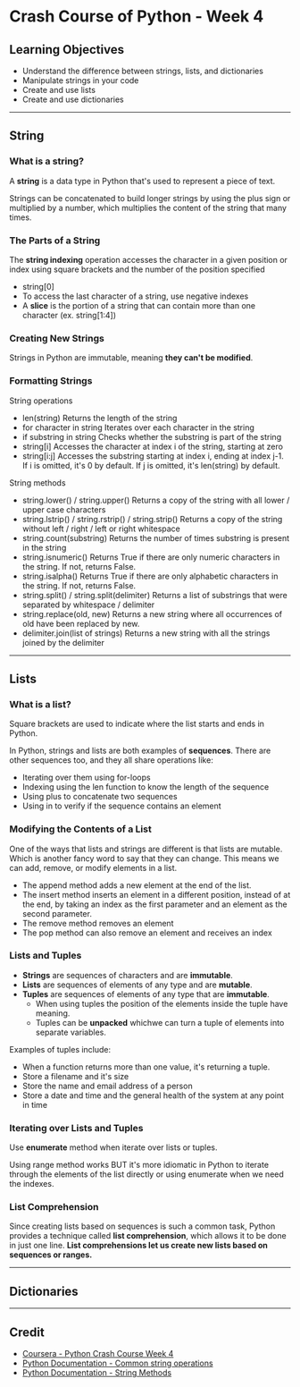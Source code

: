 # Crash Course of Python - Week 4

## Learning Objectives
* Understand the difference between strings, lists, and dictionaries
* Manipulate strings in your code
* Create and use lists
* Create and use dictionaries

---

## String
### What is a string?
A **string** is a data type in Python that's used to represent a piece of text.

Strings can be concatenated to build longer strings by using the plus sign or multiplied by a number, which multiplies the content of the string that many times.

### The Parts of a String
The **string indexing** operation accesses the character in a given position or index using square brackets and the number of the position specified
* string[0]
* To access the last character of a string, use negative indexes
* A **slice** is the portion of a string that can contain more than one character (ex. string[1:4])

### Creating New Strings
Strings in Python are immutable, meaning __they can't be modified__.

### Formatting Strings
String operations
* len(string) Returns the length of the string
* for character in string Iterates over each character in the string
* if substring in string Checks whether the substring is part of the string
* string[i] Accesses the character at index i of the string, starting at zero
* string[i:j] Accesses the substring starting at index i, ending at index j-1. If i is omitted, it's 0 by default. If j is omitted, it's len(string) by default.

String methods
* string.lower() / string.upper() Returns a copy of the string with all lower / upper case characters
* string.lstrip() / string.rstrip() / string.strip() Returns a copy of the string without left / right / left or right whitespace
* string.count(substring) Returns the number of times substring is present in the string
* string.isnumeric() Returns True if there are only numeric characters in the string. If not, returns False.
* string.isalpha() Returns True if there are only alphabetic characters in the string. If not, returns False.
* string.split() / string.split(delimiter) Returns a list of substrings that were separated by whitespace / delimiter
* string.replace(old, new) Returns a new string where all occurrences of old have been replaced by new.
* delimiter.join(list of strings) Returns a new string with all the strings joined by the delimiter

---

## Lists
### What is a list?
Square brackets are used to indicate where the list starts and ends in Python.

In Python, strings and lists are both examples of **sequences**. There are other sequences too, and they all share operations like:
* Iterating over them using for-loops
* Indexing using the len function to know the length of the sequence
* Using plus to concatenate two sequences
* Using in to verify if the sequence contains an element

### Modifying the Contents of a List
One of the ways that lists and strings are different is that lists are mutable. Which is another fancy word to say that they can change. This means we can add, remove, or modify elements in a list.
* The append method adds a new element at the end of the list. 
* The insert method inserts an element in a different position, instead of at the end, by taking an index as the first parameter and an element as the second parameter.
* The remove method removes an element 
* The pop method can also remove an element and receives an index

### Lists and Tuples
* **Strings** are sequences of characters and are **immutable**.
* **Lists** are sequences of elements of any type and are **mutable**.
* **Tuples** are sequences of elements of any type that are **immutable**.
    * When using tuples the position of the elements inside the tuple have meaning.
    * Tuples can be **unpacked** whichwe can turn a tuple of elements into separate variables. 

Examples of tuples include:
* When a function returns more than one value, it's returning a tuple.
* Store a filename and it's size
* Store the name and email address of a person
* Store a date and time and the general health of the system at any point in time

### Iterating over Lists and Tuples
Use **enumerate** method when iterate over lists or tuples.

Using range method works BUT it's more idiomatic in Python to iterate through the elements of the list directly or using enumerate when we need the indexes.

### List Comprehension
Since creating lists based on sequences is such a common task, Python provides a technique called **list comprehension**, which allows it to be done in just one line. __List comprehensions let us create new lists based on sequences or ranges.__

---

## Dictionaries

---

## Credit
* [Coursera - Python Crash Course Week 4](https://www.coursera.org/learn/python-crash-course/home/week/4)
* [Python Documentation - Common string operations](https://docs.python.org/3/library/string.html)
* [Python Documentation - String Methods](https://docs.python.org/3/library/stdtypes.html#string-methods)